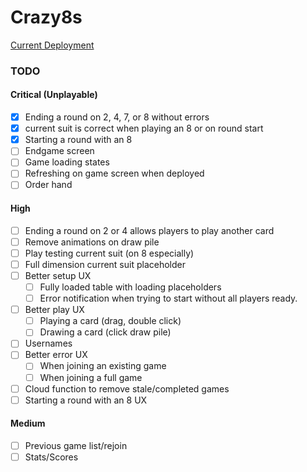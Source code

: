 # Crazy8s

[Current Deployment](https://dazzling-kare-871fa3.netlify.app/)

### TODO

#### Critical (Unplayable)

-   [x] Ending a round on 2, 4, 7, or 8 without errors
-   [x] current suit is correct when playing an 8 or on round start
-   [x] Starting a round with an 8
-   [ ] Endgame screen
-   [ ] Game loading states
-   [ ] Refreshing on game screen when deployed
-   [ ] Order hand

#### High

-   [ ] Ending a round on 2 or 4 allows players to play another card
-   [ ] Remove animations on draw pile
-   [ ] Play testing current suit (on 8 especially)
-   [ ] Full dimension current suit placeholder
-   [ ] Better setup UX
    -   [ ] Fully loaded table with loading placeholders
    -   [ ] Error notification when trying to start without all players ready.
-   [ ] Better play UX
    -   [ ] Playing a card (drag, double click)
    -   [ ] Drawing a card (click draw pile)
-   [ ] Usernames
-   [ ] Better error UX
    -   [ ] When joining an existing game
    -   [ ] When joining a full game
-   [ ] Cloud function to remove stale/completed games
-   [ ] Starting a round with an 8 UX

#### Medium

-   [ ] Previous game list/rejoin
-   [ ] Stats/Scores
